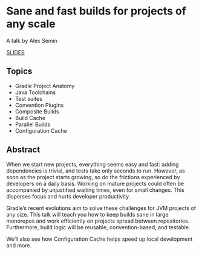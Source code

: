 # Sane and fast builds for projects of any scale

A talk by Alex Semin

[SLIDES](https://github.com/alllex/sane-and-fast-builds-presentation/blob/main/slides.pdf)

## Topics

- Gradle Project Anatomy
- Java Toolchains
- Test suites
- Convention Plugins
- Composite Builds
- Build Cache
- Parallel Builds
- Configuration Cache

## Abstract

When we start new projects, everything seems easy and fast: adding dependencies is trivial, and tests take only seconds to run. However, as soon as the project starts growing, so do the frictions experienced by developers on a daily basis. Working on mature projects could often be accompanied by unjustified waiting times, even for small changes. This disperses focus and hurts developer productivity.

Gradle’s recent evolutions aim to solve these challenges for JVM projects of any size. This talk will teach you how to keep builds sane in large monorepos and work efficiently on projects spread between repositories. Furthermore, build logic will be reusable, convention-based, and testable.

We’ll also see how Configuration Cache helps speed up local development and more.

